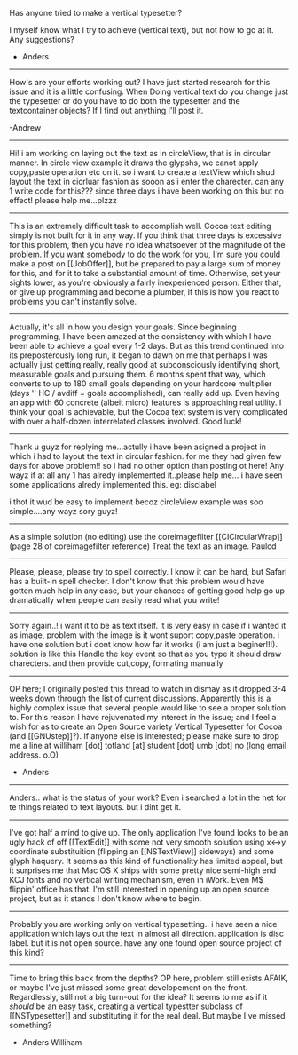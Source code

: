 

Has anyone tried to make a vertical typesetter?

I myself know what I try to achieve (vertical text), but not how to go at it. Any suggestions?

- Anders

----

How's are your efforts working out? I have just started research for this issue and it is a little confusing. When Doing vertical text do you change just the typesetter or do you have to do both the typesetter and the textcontainer objects? If I find out anything I'll post it.

-Andrew

----

Hi! i am working on laying out the text as in circleView, that is in circular manner. In circle view example it draws the glypshs, we canot apply copy,paste operation etc on it. so i want to create a textView which shud layout the text in cicrluar fashion as sooon as i enter the charecter. can any 1 write code for this??? since three days i have been working on this but no effect! please help me...plzzz

----

This is an extremely difficult task to accomplish well. Cocoa text editing simply is not built for it in any way. If you think that three days is excessive for this problem, then you have no idea whatsoever of the magnitude of the problem. If you want somebody to do the work for you, I'm sure you could make a post on [[JobOffer]], but be prepared to pay a large sum of money for this, and for it to take a substantial amount of time. Otherwise, set your sights lower, as you're obviously a fairly inexperienced person. Either that, or give up programming and become a plumber, if this is how you react to problems you can't instantly solve.

----
Actually, it's all in how you design your goals.  Since beginning programming, I have been amazed at the consistency with which I have been able to achieve a goal every 1-2 days.  But as this trend continued into its preposterously long run, it began to dawn on me that perhaps I was actually just getting really, really good at subconsciously identifying short, measurable goals and pursuing them.  6 months spent that way, which converts to up to 180 small goals depending on your hardcore multiplier (days '' HC  / avdiff = goals accomplished), can really add up.  Even having an app with 60 concrete (albeit micro) features is approaching real utility.
I think your goal is achievable, but the Cocoa text system is very complicated with over a half-dozen interrelated classes involved.  Good luck!

----
Thank u guyz for replying me...actully i have been asigned a project in which i had to layout the text in circular fashion. for me they had given few days for above problem!! so i had no other option than posting ot here! Any wayz if at all any 1 has alredy implemented it..please help me...  i have seen some applications alredy implemented this. eg: disclabel

i thot it wud be easy to implement becoz circleView example was soo  simple....any wayz sory guyz!

----
As a simple solution (no editing) use the coreimagefilter [[CICircularWrap]]  (page 28 of coreimagefilter reference) Treat the text as an image.  Paulcd

----
Please, please, please try to spell correctly. I know it can be hard, but Safari has a built-in spell checker. I don't know that this problem would have gotten much help in any case, but your chances of getting good help go up dramatically when people can easily read what you write!

----
Sorry again..! i want it to be as text itself. it is very easy in case if i wanted it as image, problem with the image is it wont suport copy,paste operation. 
i have one solution but i dont know how far it works (i am just a beginer!!!). solution is like this
Handle the key event so that as you type it should draw charecters.
and then provide cut,copy, formating manually

----

OP here; I originally posted this thread to watch in dismay as it dropped 3-4 weeks down through the list of current discussions. Apparently this is a highly complex issue that several people would like to see a proper solution to. For this reason I have rejuvenated my interest in the issue; and I feel a wish for as to create an Open Source variety Vertical Typesetter for Cocoa (and [[GNUstep]]?). If anyone else is interested; please make sure to drop me a line at williham [dot] totland [at] student [dot] umb [dot] no (long email address. o.O)

- Anders

----
Anders.. what is the status of your work? Even i searched a lot in the net for te things related to text layouts. but i dint get it.

----
I've got half a mind to give up. The only application I've found looks to be an ugly hack of off [[TextEdit]] with some not very smooth solution using x<->y coordinate substituition (flipping an [[NSTextView]] sideways) and some glyph haquery. It seems as this kind of functionality has limited appeal, but it surprises me that Mac OS X ships with some pretty nice semi-high end KCJ fonts and no vertical writing mechanism, even in iWork. Even M$ flippin' office has that.
I'm still interested in opening up an open source project, but as it stands I don't know where to begin.

----
Probably you are working only on vertical typesetting.. i have seen a nice application which lays out the text in almost all direction. application is disc label. but it is not open source. have any one found open source project of this kind?

----

Time to bring this back from the depths? OP here, problem still exists AFAIK, or maybe I've just missed some great developement on the front. Regardlessly, still not a big turn-out for the idea? It seems to me as if it _should_ be an easy task, creating a vertical typestter subclass of [[NSTypesetter]] and substituting it for the real deal. But maybe I've missed something?

- Anders Williham